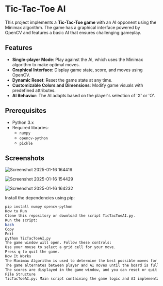 # Tic-Tac-Toe AI

This project implements a **Tic-Tac-Toe game** with an AI opponent using the Minimax algorithm. The game has a graphical interface powered by OpenCV and features a basic AI that ensures challenging gameplay.

## Features

- **Single-player Mode**: Play against the AI, which uses the Minimax algorithm to make optimal moves.
- **Graphical Interface**: Display game state, score, and moves using OpenCV.
- **Dynamic Reset**: Reset the game state at any time.
- **Customizable Colors and Dimensions**: Modify game visuals with predefined attributes.
- **AI Behavior**: The AI adapts based on the player's selection of 'X' or 'O'.

## Prerequisites

- Python 3.x
- Required libraries:
  - `numpy`
  - `opencv-python`
  - `pickle`

## Screenshots
![Screenshot 2025-01-16 164416](https://github.com/user-attachments/assets/92d2ce45-3ac5-4ddd-872d-b8d461019d1a)

![Screenshot 2025-01-16 154429](https://github.com/user-attachments/assets/430cd645-a73c-411f-89fb-d53ec3c6795f)

![Screenshot 2025-01-16 164232](https://github.com/user-attachments/assets/d66ac704-746c-4d7b-86ba-47de89f9449c)


Install the dependencies using pip:
```bash
pip install numpy opencv-python
How to Run
Clone this repository or download the script TicTacToeAI.py.
Run the script:
bash
Copy
Edit
python TicTacToeAI.py
The game window will open. Follow these controls:
Use your mouse to select a grid cell for your move.
Press q to quit the game.
How It Works
The Minimax Algorithm is used to determine the best possible moves for the AI. It evaluates game states recursively to maximize AI outcomes while minimizing player advantage.
The game alternates between player and AI moves until the board is full or a win condition is met.
The scores are displayed in the game window, and you can reset or quit anytime.
File Structure
TicTacToeAI.py: Main script containing the game logic and AI implementation.


